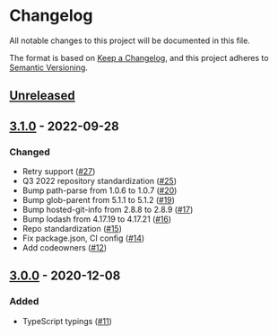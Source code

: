 # Changelog
All notable changes to this project will be documented in this file.

The format is based on [Keep a Changelog](https://keepachangelog.com/en/1.0.0/),
and this project adheres to [Semantic Versioning](https://semver.org/spec/v2.0.0.html).

## [Unreleased]

## [3.1.0] - 2022-09-28
### Changed
- Retry support ([#27](https://github.com/MetaMask/json-rpc-middleware-stream/pull/27))
- Q3 2022 repository standardization ([#25](https://github.com/MetaMask/json-rpc-middleware-stream/pull/25))
- Bump path-parse from 1.0.6 to 1.0.7 ([#20](https://github.com/MetaMask/json-rpc-middleware-stream/pull/20))
- Bump glob-parent from 5.1.1 to 5.1.2 ([#19](https://github.com/MetaMask/json-rpc-middleware-stream/pull/19))
- Bump hosted-git-info from 2.8.8 to 2.8.9 ([#17](https://github.com/MetaMask/json-rpc-middleware-stream/pull/17))
- Bump lodash from 4.17.19 to 4.17.21 ([#16](https://github.com/MetaMask/json-rpc-middleware-stream/pull/16))
- Repo standardization ([#15](https://github.com/MetaMask/json-rpc-middleware-stream/pull/15))
- Fix package.json, CI config ([#14](https://github.com/MetaMask/json-rpc-middleware-stream/pull/14))
- Add codeowners ([#12](https://github.com/MetaMask/json-rpc-middleware-stream/pull/12))

## [3.0.0] - 2020-12-08
### Added
- TypeScript typings ([#11](https://github.com/MetaMask/json-rpc-middleware-stream/pull/11))

[Unreleased]: https://github.com/MetaMask/json-rpc-middleware-stream/compare/v3.1.0...HEAD
[3.1.0]: https://github.com/MetaMask/json-rpc-middleware-stream/compare/v3.0.0...v3.1.0
[3.0.0]: https://github.com/MetaMask/json-rpc-middleware-stream/releases/tag/v3.0.0
